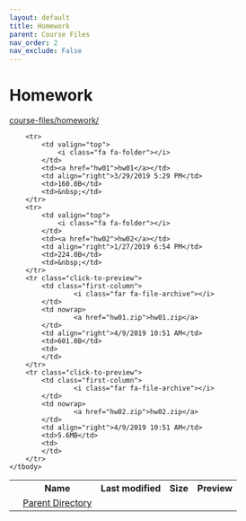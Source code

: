 ```yaml
---
layout: default
title: Homework
parent: Course Files
nav_order: 2
nav_exclude: False
---
```


# Homework

[course-files/homework/](.)

<table class="tbl-files">
    <tbody>
        <tr>
            <th valign="top"></th>
            <th>Name</th>
            <th>Last modified</th>
            <th>Size</th>
            <th>Preview</th>
        </tr>
        <tr>
            <td valign="top">
                <i class="fa fa-folder-open"></i>
            </td>
            <td><a href="../">Parent Directory</a></td>
            <td>&nbsp;</td>
            <td>&nbsp;</td>
            <td>&nbsp;</td>
        </tr>

        <tr>
            <td valign="top">
                <i class="fa fa-folder"></i>
            </td>
            <td><a href="hw01">hw01</a></td>
            <td align="right">3/29/2019 5:29 PM</td>
            <td>160.0B</td>
            <td>&nbsp;</td>
        </tr>
        <tr>
            <td valign="top">
                <i class="fa fa-folder"></i>
            </td>
            <td><a href="hw02">hw02</a></td>
            <td align="right">1/27/2019 6:54 PM</td>
            <td>224.0B</td>
            <td>&nbsp;</td>
        </tr>
        <tr class="click-to-preview">
            <td class="first-column">
                    <i class="far fa-file-archive"></i>
            </td>
            <td nowrap>
                    <a href="hw01.zip">hw01.zip</a>
            </td>
            <td align="right">4/9/2019 10:51 AM</td>
            <td>601.0B</td>
            <td>
            </td>
        </tr>
        <tr class="click-to-preview">
            <td class="first-column">
                    <i class="far fa-file-archive"></i>
            </td>
            <td nowrap>
                    <a href="hw02.zip">hw02.zip</a>
            </td>
            <td align="right">4/9/2019 10:51 AM</td>
            <td>5.6MB</td>
            <td>
            </td>
        </tr>
    </tbody>
</table>

